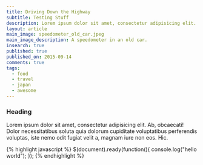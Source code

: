 ```yaml
---
title: Driving Down the Highway
subtitle: Testing Stuff
description: Lorem ipsum dolor sit amet, consectetur adipisicing elit. Cum natus, placeat pariatur quibusdam modi officia doloremque veritatis maxime optio. Ceilingward benzoylformic.
layout: article
main_image: speedometer_old_car.jpeg
main_image_description: A speedometer in an old car.
insearch: true
published: true
published_on: 2015-09-14
comments: true
tags: 
  - food
  - travel
  - japan
  - awesome
---
```


### Heading

Lorem ipsum dolor sit amet, consectetur adipisicing elit. Ab, obcaecati! Dolor necessitatibus soluta quia dolorum cupiditate voluptatibus perferendis voluptas, iste nemo odit fugiat velit a, magnam iure non eos. Hic.

{% highlight javascript %}
$(document).ready(function(){
    console.log("hello world");
});
{% endhighlight %}


